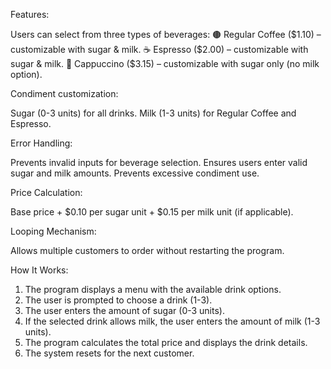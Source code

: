  Features:

Users can select from three types of beverages:
🟤 Regular Coffee ($1.10) – customizable with sugar & milk.
☕ Espresso ($2.00) – customizable with sugar & milk.
🥛 Cappuccino ($3.15) – customizable with sugar only (no milk option).


Condiment customization:

Sugar (0-3 units) for all drinks.
Milk (1-3 units) for Regular Coffee and Espresso.

 
Error Handling:

Prevents invalid inputs for beverage selection.
Ensures users enter valid sugar and milk amounts.
Prevents excessive condiment use.


Price Calculation:

Base price + $0.10 per sugar unit + $0.15 per milk unit (if applicable).


Looping Mechanism:

Allows multiple customers to order without restarting the program.


How It Works:

1. The program displays a menu with the available drink options.
2. The user is prompted to choose a drink (1-3).
3. The user enters the amount of sugar (0-3 units).
4. If the selected drink allows milk, the user enters the amount of milk (1-3 units).
5. The program calculates the total price and displays the drink details.
6. The system resets for the next customer.
